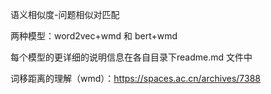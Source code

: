
语义相似度-问题相似对匹配

两种模型：word2vec+wmd 和 bert+wmd

每个模型的更详细的说明信息在各自目录下readme.md 文件中

词移距离的理解（wmd）：https://spaces.ac.cn/archives/7388

